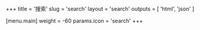 +++
title = '搜索'
slug = 'search'
layout = 'search'
outputs = [ 'html', 'json' ]

[menu.main]
weight = -60
params.icon = 'search'
+++